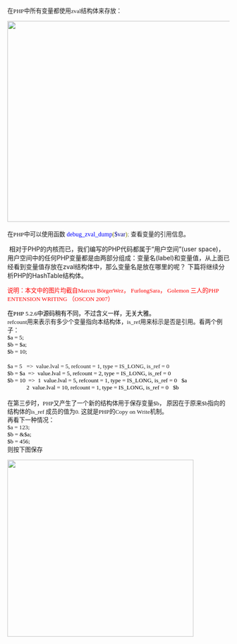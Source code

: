 <!--
author: qingliangcn
date: 2009-07-26
title: PHP源代码分析之变量
tags: php,zval,内核,变量
category: PHP内核与扩展
status: publish
summary: 	在PHP中所有变量都使用zval结构体来存放：	​	在PHP中可以使用函数&nbsp;debug_zval_dump($var);&nbsp;查看变量的引用信息。	&nbsp;相对于PHP的内核而已，我们编写的PHP代码都属于&ldquo;用户空间&rdquo;(user sp
-->

<p>
	<span style="font-family: '宋体'; font-size: 10pt; mso-spacerun: 'yes'">在<font face="Times New Roman">PHP</font><font face="宋体">中所有变量都使用</font><font face="Times New Roman">zval</font><font face="宋体">结构体来存放：</font></span>
</p>

<p>
	<span style="font-family: '宋体'; font-size: 10pt; mso-spacerun: 'yes'"><font face="宋体"><img alt="" src="/blog/wp-content/uploads/php_lift_cycle_1 (4).png" style="width: 577px; height: 454px;" />​</font></span>
</p>

<p class="p0" style="margin-top: 5pt; margin-bottom: 5pt">
	<span style="font-family: '宋体'; font-size: 10pt; mso-spacerun: 'yes'">在<font face="Times New Roman">PHP</font><font face="宋体">中可以使用函数</font></span><span style="font-family: 'Times New Roman'; color: rgb(128,128,128); font-size: 10.5pt; mso-spacerun: 'yes'">&nbsp;</span><span style="font-family: 'Times New Roman'; color: rgb(0,0,255); font-size: 10.5pt; mso-spacerun: 'yes'">debug_zval_dump</span><span style="font-family: 'Times New Roman'; color: rgb(128,128,0); font-size: 10.5pt; mso-spacerun: 'yes'">(</span><span style="font-family: 'Times New Roman'; color: rgb(0,0,139); font-size: 10.5pt; mso-spacerun: 'yes'">$var</span><span style="font-family: 'Times New Roman'; color: rgb(128,128,0); font-size: 10.5pt; mso-spacerun: 'yes'">)</span><span style="font-family: 'Times New Roman'; color: rgb(128,128,128); font-size: 10.5pt; mso-spacerun: 'yes'">;&nbsp;</span><span style="font-family: 'Times New Roman'; font-size: 10pt; mso-spacerun: 'yes'">查看变量的引用信息。</span><span style="font-family: 'Times New Roman'; font-size: 10pt; mso-spacerun: 'yes'"><o:p></o:p></span>
</p>

<p>
	&nbsp;相对于PHP的内核而已，我们编写的PHP代码都属于&ldquo;用户空间&rdquo;(user space)，用户空间中的任何PHP变量都是由两部分组成：变量名(label)和变量值，从上面已经看到变量值存放在zval结构体中，那么变量名是放在哪里的呢？ 下篇将继续分析PHP的HashTable结构体。
</p>

<p>
	<span style="color: #ff0000"><span style="font-family: '宋体'; font-size: 10pt; mso-spacerun: 'yes'"><font face="宋体">说明：本文中的图片均截自Marcus B&ouml;rgerWez， FurlongSara， Golemon 三人的PHP ENTENSION WRITING （OSCON 2007）</font></span></span>
</p>

<p class="p0" style="margin-top: 0pt; margin-bottom: 0pt">
	<span style="color: #000000"><span style="font-family: '宋体'; font-size: 10pt; mso-spacerun: 'yes'">在<font face="Times New Roman">PHP&nbsp;5.2.6</font><font face="宋体">中源码稍有不同，不过含义一样，无关大雅。</font></span></span>
</p>

<p class="p0" style="margin-top: 0pt; margin-bottom: 0pt">
	<span style="font-family: '宋体'; font-size: 10pt; mso-spacerun: 'yes'"><o:p></o:p></span>
</p>

<p class="p0" style="margin-top: 0pt; margin-bottom: 0pt">
	<span style="font-family: '宋体'; font-size: 10pt; mso-spacerun: 'yes'">refcount<font face="宋体">用来表示有多少个变量指向本结构体，</font><font face="Times New Roman">is_ref</font><font face="宋体">用来标示是否是引用。看两个例子：</font></span>
</p>

<p class="p0" style="margin-top: 0pt; margin-bottom: 0pt">
	<span style="font-family: '宋体'; font-size: 10pt; mso-spacerun: 'yes'"><o:p></o:p></span>
</p>

<p class="p0" style="margin-top: 0pt; margin-bottom: 0pt">
	<span style="color: #000000"><span style="font-family: '宋体'; font-size: 10pt; mso-spacerun: 'yes'">$a&nbsp;=&nbsp;5;</span></span><span style="font-family: '宋体'; font-size: 10pt; mso-spacerun: 'yes'"><o:p></o:p></span>
</p>

<p class="p0" style="margin-top: 0pt; margin-bottom: 0pt">
	<span style="color: #000000"><span style="font-family: '宋体'; font-size: 10pt; mso-spacerun: 'yes'">$b&nbsp;=&nbsp;$a;</span></span><span style="font-family: '宋体'; font-size: 10pt; mso-spacerun: 'yes'"><o:p></o:p></span>
</p>

<p class="p0" style="margin-top: 0pt; margin-bottom: 0pt">
	<span style="color: #000000"><span style="font-family: '宋体'; font-size: 10pt; mso-spacerun: 'yes'">$b&nbsp;=&nbsp;10;</span></span><span style="font-family: '宋体'; font-size: 10pt; mso-spacerun: 'yes'"><o:p></o:p></span>
</p>

<p class="p0" style="margin-top: 0pt; margin-bottom: 0pt">
	&nbsp;
</p>

<p class="p0" style="margin-top: 0pt; margin-bottom: 0pt">
	<span style="font-family: '宋体'; font-size: 10pt; mso-spacerun: 'yes'"><o:p></o:p></span>
</p>

<p class="p0" style="margin-top: 0pt; margin-bottom: 0pt">
	<span style="font-family: '宋体'; font-size: 10pt; mso-spacerun: 'yes'">$a&nbsp;=&nbsp;5&nbsp;&nbsp;&nbsp;=&gt;&nbsp;&nbsp;value.lval&nbsp;=&nbsp;5,&nbsp;refcount&nbsp;=&nbsp;1,&nbsp;type&nbsp;=&nbsp;IS_LONG,&nbsp;is_ref&nbsp;=&nbsp;0</span>
</p>

<p class="p0" style="margin-top: 0pt; margin-bottom: 0pt">
	<span style="font-family: '宋体'; font-size: 10pt; mso-spacerun: 'yes'"><o:p></o:p></span>
</p>

<p class="p0" style="margin-top: 0pt; margin-bottom: 0pt">
	<span style="color: #000000"><span style="font-family: '宋体'; font-size: 10pt; mso-spacerun: 'yes'">$b&nbsp;=&nbsp;$a&nbsp;&nbsp;=&gt;&nbsp;&nbsp;value.lval&nbsp;=&nbsp;5,&nbsp;refcount&nbsp;=&nbsp;2,&nbsp;type&nbsp;=&nbsp;IS_LONG,&nbsp;is_ref&nbsp;=&nbsp;0</span></span><span style="font-family: '宋体'; font-size: 10pt; mso-spacerun: 'yes'"><o:p></o:p></span>
</p>

<p class="p0" style="margin-top: 0pt; margin-bottom: 0pt">
	<span style="color: #000000"><span style="font-family: '宋体'; font-size: 10pt; mso-spacerun: 'yes'">$b&nbsp;=&nbsp;10&nbsp;&nbsp;=&gt;&nbsp;&nbsp;1&nbsp;&nbsp;value.lval&nbsp;=&nbsp;5,&nbsp;refcount&nbsp;=&nbsp;1,&nbsp;type&nbsp;=&nbsp;IS_LONG,&nbsp;is_ref&nbsp;=&nbsp;0&nbsp;&nbsp;&nbsp;$a</span></span><span style="font-family: '宋体'; font-size: 10pt; mso-spacerun: 'yes'"><o:p></o:p></span>
</p>

<p class="p0" style="margin-top: 0pt; margin-bottom: 0pt">
	<span style="color: #000000"><span style="font-family: '宋体'; font-size: 10pt; mso-spacerun: 'yes'">&nbsp;&nbsp;&nbsp;&nbsp;&nbsp;&nbsp;&nbsp;&nbsp;&nbsp;&nbsp;&nbsp;&nbsp;&nbsp;2&nbsp;&nbsp;value.lval&nbsp;=&nbsp;10,&nbsp;refcount&nbsp;=&nbsp;1,&nbsp;type&nbsp;=&nbsp;IS_LONG,&nbsp;is_ref&nbsp;=&nbsp;0&nbsp;&nbsp;&nbsp;$b</span></span><span style="font-family: '宋体'; font-size: 10pt; mso-spacerun: 'yes'"><o:p></o:p></span>
</p>

<p class="p0" style="margin-top: 0pt; margin-bottom: 0pt">
	&nbsp;
</p>

<p class="p0" style="margin-top: 0pt; margin-bottom: 0pt">
	<span style="font-family: '宋体'; font-size: 10pt; mso-spacerun: 'yes'"><o:p></o:p></span>
</p>

<p class="p0" style="margin-top: 0pt; margin-bottom: 0pt">
	<span style="font-family: '宋体'; font-size: 10pt; mso-spacerun: 'yes'">在第三步时，<font face="Times New Roman">PHP</font><font face="宋体">又产生了一个新的结构体用于保存变量</font><font face="Times New Roman">$b</font><font face="宋体">，&nbsp;原因在于原来</font><font face="Times New Roman">$b</font><font face="宋体">指向的结构体的</font><font face="Times New Roman">is_ref&nbsp;</font><font face="宋体">成员的值为</font><font face="Times New Roman">0.&nbsp;</font><font face="宋体">这就是</font><font face="Times New Roman">PHP</font><font face="宋体">的</font><font face="Times New Roman">Copy&nbsp;on&nbsp;Write</font><font face="宋体">机制。</font></span>
</p>

<p class="p0" style="margin-top: 0pt; margin-bottom: 0pt">
	<span style="font-family: '宋体'; font-size: 10pt; mso-spacerun: 'yes'"><o:p></o:p></span>
</p>

<p class="p0" style="margin-top: 0pt; margin-bottom: 0pt">
	<span style="font-family: '宋体'; font-size: 10pt; mso-spacerun: 'yes'">再看下一种情况：</span>
</p>

<p class="p0" style="margin-top: 0pt; margin-bottom: 0pt">
	<span style="font-family: '宋体'; font-size: 10pt; mso-spacerun: 'yes'"><o:p></o:p></span>
</p>

<p class="p0" style="margin-top: 0pt; margin-bottom: 0pt">
	<span style="font-family: '宋体'; font-size: 10pt; mso-spacerun: 'yes'">$a&nbsp;=&nbsp;123;</span>
</p>

<p class="p0" style="margin-top: 0pt; margin-bottom: 0pt">
	<span style="font-family: '宋体'; font-size: 10pt; mso-spacerun: 'yes'"><o:p></o:p></span>
</p>

<p class="p0" style="margin-top: 0pt; margin-bottom: 0pt">
	<span style="color: #000000"><span style="font-family: '宋体'; font-size: 10pt; mso-spacerun: 'yes'">$b&nbsp;=&nbsp;&amp;$a;</span></span><span style="font-family: '宋体'; font-size: 10pt; mso-spacerun: 'yes'"><o:p></o:p></span>
</p>

<p class="p0" style="margin-top: 0pt; margin-bottom: 0pt">
	<span style="color: #000000"><span style="font-family: '宋体'; font-size: 10pt; mso-spacerun: 'yes'">$b&nbsp;=&nbsp;456;</span></span>
</p>

<p class="p0" style="margin-top: 0pt; margin-bottom: 0pt">
	<span style="font-family: '宋体'; font-size: 10pt; mso-spacerun: 'yes'"><o:p></o:p></span>
</p>

<p class="p0" style="margin-top: 0pt; margin-bottom: 0pt">
	<span style="font-family: '宋体'; font-size: 10pt; mso-spacerun: 'yes'">则按下图保存</span>
</p>

<p>
	<img alt="" src="/blog/wp-content/uploads/php_lift_cycle_1 (5).png" style="opacity: 0.9; font-size: 13px; width: 422px; height: 400px;" />
</p>

<p class="p0" style="margin-top: 0pt; margin-bottom: 0pt">
	<span style="font-family: '宋体'; font-size: 10pt; mso-spacerun: 'yes'"><o:p></o:p></span>
</p>
